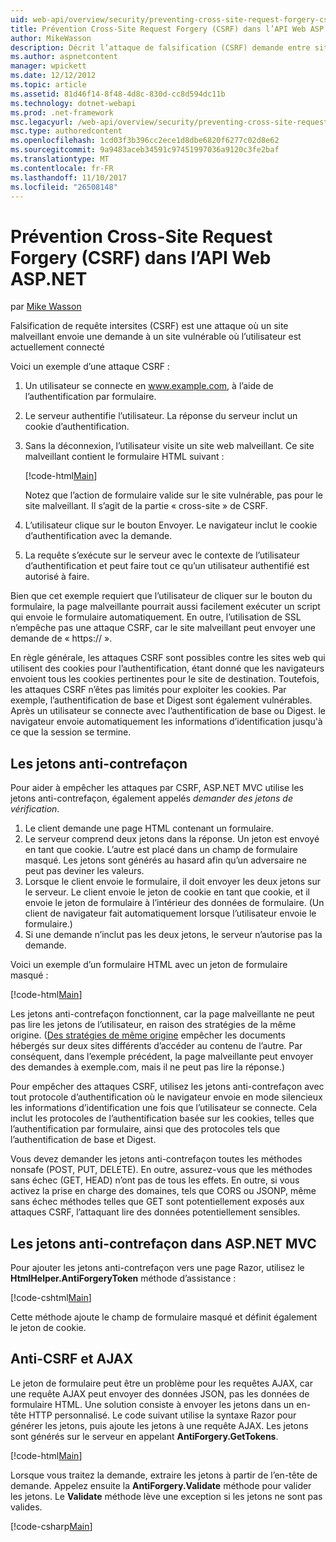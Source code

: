 ```yaml
---
uid: web-api/overview/security/preventing-cross-site-request-forgery-csrf-attacks
title: Prévention Cross-Site Request Forgery (CSRF) dans l’API Web ASP.NET | Documents Microsoft
author: MikeWasson
description: Décrit l’attaque de falsification (CSRF) demande entre sites et comment implémenter des mesures de l’anti-CSRF dans l’API Web ASP.NET.
ms.author: aspnetcontent
manager: wpickett
ms.date: 12/12/2012
ms.topic: article
ms.assetid: 81d46f14-8f48-4d8c-830d-cc8d594dc11b
ms.technology: dotnet-webapi
ms.prod: .net-framework
msc.legacyurl: /web-api/overview/security/preventing-cross-site-request-forgery-csrf-attacks
msc.type: authoredcontent
ms.openlocfilehash: 1cd03f3b396cc2ece1d8dbe6820f6277c02d8e62
ms.sourcegitcommit: 9a9483aceb34591c97451997036a9120c3fe2baf
ms.translationtype: MT
ms.contentlocale: fr-FR
ms.lasthandoff: 11/10/2017
ms.locfileid: "26508148"
---
```

<a name="preventing-cross-site-request-forgery-csrf-attacks-in-aspnet-web-api"></a>Prévention Cross-Site Request Forgery (CSRF) dans l’API Web ASP.NET
====================
par [Mike Wasson](https://github.com/MikeWasson)

Falsification de requête intersites (CSRF) est une attaque où un site malveillant envoie une demande à un site vulnérable où l’utilisateur est actuellement connecté

Voici un exemple d’une attaque CSRF :

1. Un utilisateur se connecte en www.example.com, à l’aide de l’authentification par formulaire.
2. Le serveur authentifie l’utilisateur. La réponse du serveur inclut un cookie d’authentification.
3. Sans la déconnexion, l’utilisateur visite un site web malveillant. Ce site malveillant contient le formulaire HTML suivant : 

    [!code-html[Main](preventing-cross-site-request-forgery-csrf-attacks/samples/sample1.html)]

    Notez que l’action de formulaire valide sur le site vulnérable, pas pour le site malveillant. Il s’agit de la partie « cross-site » de CSRF.
4. L’utilisateur clique sur le bouton Envoyer. Le navigateur inclut le cookie d’authentification avec la demande.
5. La requête s’exécute sur le serveur avec le contexte de l’utilisateur d’authentification et peut faire tout ce qu’un utilisateur authentifié est autorisé à faire.

Bien que cet exemple requiert que l’utilisateur de cliquer sur le bouton du formulaire, la page malveillante pourrait aussi facilement exécuter un script qui envoie le formulaire automatiquement. En outre, l’utilisation de SSL n’empêche pas une attaque CSRF, car le site malveillant peut envoyer une demande de « https:// ».

En règle générale, les attaques CSRF sont possibles contre les sites web qui utilisent des cookies pour l’authentification, étant donné que les navigateurs envoient tous les cookies pertinentes pour le site de destination. Toutefois, les attaques CSRF n’êtes pas limités pour exploiter les cookies. Par exemple, l’authentification de base et Digest sont également vulnérables. Après un utilisateur se connecte avec l’authentification de base ou Digest. le navigateur envoie automatiquement les informations d’identification jusqu'à ce que la session se termine.

## <a name="anti-forgery-tokens"></a>Les jetons anti-contrefaçon

Pour aider à empêcher les attaques par CSRF, ASP.NET MVC utilise les jetons anti-contrefaçon, également appelés *demander des jetons de vérification*.

1. Le client demande une page HTML contenant un formulaire.
2. Le serveur comprend deux jetons dans la réponse. Un jeton est envoyé en tant que cookie. L’autre est placé dans un champ de formulaire masqué. Les jetons sont générés au hasard afin qu’un adversaire ne peut pas deviner les valeurs.
3. Lorsque le client envoie le formulaire, il doit envoyer les deux jetons sur le serveur. Le client envoie le jeton de cookie en tant que cookie, et il envoie le jeton de formulaire à l’intérieur des données de formulaire. (Un client de navigateur fait automatiquement lorsque l’utilisateur envoie le formulaire.)
4. Si une demande n’inclut pas les deux jetons, le serveur n’autorise pas la demande.

Voici un exemple d’un formulaire HTML avec un jeton de formulaire masqué :

[!code-html[Main](preventing-cross-site-request-forgery-csrf-attacks/samples/sample2.html)]

Les jetons anti-contrefaçon fonctionnent, car la page malveillante ne peut pas lire les jetons de l’utilisateur, en raison des stratégies de la même origine. ([Des stratégies de même origine](http://www.w3.org/Security/wiki/Same_Origin_Policy) empêcher les documents hébergés sur deux sites différents d’accéder au contenu de l’autre. Par conséquent, dans l’exemple précédent, la page malveillante peut envoyer des demandes à exemple.com, mais il ne peut pas lire la réponse.)

Pour empêcher des attaques CSRF, utilisez les jetons anti-contrefaçon avec tout protocole d’authentification où le navigateur envoie en mode silencieux les informations d’identification une fois que l’utilisateur se connecte. Cela inclut les protocoles de l’authentification basée sur les cookies, telles que l’authentification par formulaire, ainsi que des protocoles tels que l’authentification de base et Digest.

Vous devez demander les jetons anti-contrefaçon toutes les méthodes nonsafe (POST, PUT, DELETE). En outre, assurez-vous que les méthodes sans échec (GET, HEAD) n’ont pas de tous les effets. En outre, si vous activez la prise en charge des domaines, tels que CORS ou JSONP, même sans échec méthodes telles que GET sont potentiellement exposés aux attaques CSRF, l’attaquant lire des données potentiellement sensibles.

## <a name="anti-forgery-tokens-in-aspnet-mvc"></a>Les jetons anti-contrefaçon dans ASP.NET MVC

Pour ajouter les jetons anti-contrefaçon vers une page Razor, utilisez le **HtmlHelper.AntiForgeryToken** méthode d’assistance :

[!code-cshtml[Main](preventing-cross-site-request-forgery-csrf-attacks/samples/sample3.cshtml)]

Cette méthode ajoute le champ de formulaire masqué et définit également le jeton de cookie.

## <a name="anti-csrf-and-ajax"></a>Anti-CSRF et AJAX

Le jeton de formulaire peut être un problème pour les requêtes AJAX, car une requête AJAX peut envoyer des données JSON, pas les données de formulaire HTML. Une solution consiste à envoyer les jetons dans un en-tête HTTP personnalisé. Le code suivant utilise la syntaxe Razor pour générer les jetons, puis ajoute les jetons à une requête AJAX. Les jetons sont générés sur le serveur en appelant **AntiForgery.GetTokens**.

[!code-html[Main](preventing-cross-site-request-forgery-csrf-attacks/samples/sample4.html)]

Lorsque vous traitez la demande, extraire les jetons à partir de l’en-tête de demande. Appelez ensuite la **AntiForgery.Validate** méthode pour valider les jetons. Le **Validate** méthode lève une exception si les jetons ne sont pas valides.

[!code-csharp[Main](preventing-cross-site-request-forgery-csrf-attacks/samples/sample5.cs)]
